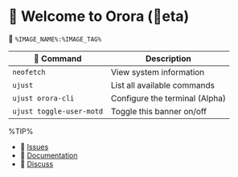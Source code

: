 # 󱍢 Welcome to Orora (󰂡eta) 
󱋩 `%IMAGE_NAME%:%IMAGE_TAG%`

|  Command | Description |
| ------- | ----------- |
| `neofetch` | View system information |
| `ujust`  | List all available commands |
| `ujust orora-cli` | Configure the terminal (Alpha) |
| `ujust toggle-user-motd` | Toggle this banner on/off | 

%TIP%

- 󰊤 [Issues](https://issues.projectbluefin.io)
- 󰈙 [Documentation](http://docs.projectbluefin.io/)
- 󰊌 [Discuss](https://community.projectbluefin.io/)
